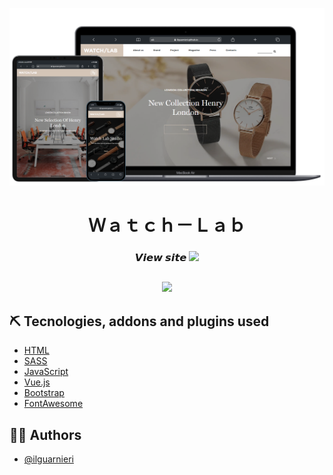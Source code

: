 <p align="center">
 <img src="screenshot/watch_lab.png" alt="watch_lab" width="550px">
</p>


<h1 align="center" title="Unicode Formatter">Ｗａｔｃｈ－Ｌａｂ</h1>

<h3 align="center">
𝙑𝙞𝙚𝙬 𝙨𝙞𝙩𝙚
<span><a href="https://ilguarnieri.github.io/watch-lab/" target="_blank">
<img src="https://img.shields.io/badge/-CLICK%20HERE-brightgreen">
</a></span>
</h3>

## <div>
<p align="center">
<img src="https://img.shields.io/github/languages/top/ilguarnieri/js-campominato-dom">
</p>
</div>

## ⛏️ Tecnologies, addons and plugins used
- [HTML](https://html.com)
- [SASS](https://sass-lang.com/)
- [JavaScript](https://devdocs.io/javascript/)
- [Vue.js](https://vuejs.org/)
- [Bootstrap](https://getbootstrap.com/)
- [FontAwesome](https://fontawesome.com/)

## 👨‍💻 Authors
- [@ilguarnieri](https://www.flowcode.com/page/ilguarnieri)
